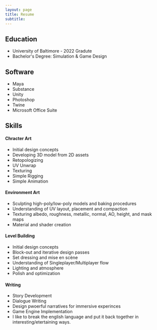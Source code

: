 ```yaml
---
layout: page
title: Resume
subtitle:
---
```


## Education

- University of Baltimore - 2022 Gradute
- Bachelor's Degree: Simulation & Game Design

## Software

- Maya
- Substance
- Unity
- Photoshop
- Twine
- Microsoft Office Suite

## Skills

#### Chracter Art
- Initial design concepts
- Developing 3D model from 2D assets
- Retopologizing
- UV Unwrap
- Texturing
- Simple Rigging
- Simple Animation

#### Environment Art
- Sculpting high-poly/low-poly models and baking procedures
- Understanding of UV layout, placement and compaction
- Texturing albedo, roughness, metallic, normal, AO, height, and mask maps
- Material and shader creation

#### Level Building
- Initial design concepts
- Block-out and iterative design passes
- Set dressing and mise en scène
- Understanding of Singleplayer/Multiplayer flow
- Lighting and atmosphere
- Polish and optimization

#### Writing
- Story Development
- Dialogue Writing
- Design pwoerful narratives for immersive experinces
- Game Engine Implementation
- I like to break the english language and put it back together in interesting/etertaining ways.
